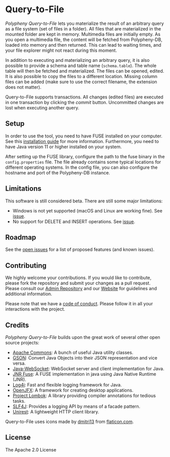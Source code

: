 # Query-to-File

_Polypheny Query-to-File_ lets you materialize the result of an arbitrary query as a file system (set of files in a folder). All files that are materialized in the mounted folder are kept in memory. Multimedia files are initially empty. As you open a multimedia file, the content will be fetched from Polypheny-DB, loaded into memory and then returned. This can lead to waiting times, and your file explorer might not react during this moment.

In addition to executing and materializing an arbitrary query, it is also possible to provide a schema and table name (`schema.table`). The whole table will then be fetched and materialized. The files can be opened, edited. It is also possible to copy the files to a different location. Missing column files can be added (make sure to use the correct filename, the extension does not matter).

Query-to-File supports transactions. All changes (edited files) are executed in one transaction by clicking the  _commit_ button. Uncommitted changes are lost when executing another query.

## Setup

In order to use the tool, you need to have FUSE installed on your computer. See this [installation guide](https://github.com/SerCeMan/jnr-fuse/blob/master/INSTALLATION.md) for more information. Furthermore, you need to have Java version 11 or higher installed on your system.

After setting up the FUSE library, configure the path to the fuse binary in the `config.properties` file. The file already contains some typical locations for different operating systems. In the config file, you can also configure the hostname and port of the Polypheny-DB instance.

## Limitations

This software is still considered beta. There are still some major limitations:

* Windows is not yet supported (macOS and Linux are working fine). See [issue](https://github.com/polypheny/Polypheny-DB/issues/297).
* No support for DELETE and INSERT operations. See [issue](https://github.com/polypheny/Polypheny-DB/issues/298).

## Roadmap

See the [open issues](https://github.com/polypheny/Polypheny-DB/labels/A-qtf) for a list of proposed features (and known issues).

## Contributing

We highly welcome your contributions. If you would like to contribute, please fork the repository and submit your changes as a pull request. Please consult our [Admin Repository](https://github.com/polypheny/Admin) and our [Website](https://polypheny.org) for guidelines and additional information.

Please note that we have a [code of conduct](https://github.com/polypheny/Admin/blob/master/CODE_OF_CONDUCT.md). Please follow it in all your interactions with the project.

## Credits

_Polypheny Query-to-File_ builds upon the great work of several other open source projects:

* [Apache Commons](http://commons.apache.org/): A bunch of useful Java utility classes.
* [GSON](https://github.com/google/gson): Convert Java Objects into their JSON representation and vice versa.
* [Java-WebSocket](http://tootallnate.github.io/Java-WebSocket/): WebSocket server and client implementation for Java.
* [JNR Fuse](https://github.com/SerCeMan/jnr-fuse): A FUSE implementation in java using Java Native Runtime (JNR).
* [Log4j](https://logging.apache.org/log4j/2.x/): Fast and flexible logging framework for Java.
* [OpenJFX](https://openjfx.io/): A framework for creating desktop applications.
* [Project Lombok](https://projectlombok.org/): A library providing compiler annotations for tedious tasks.
* [SLF4J](http://www.slf4j.org/): Provides a logging API by means of a facade pattern.
* [Unirest](http://kong.github.io/unirest-java/): A lightweight HTTP client library.

Query-to-File uses icons made by [dmitri13](https://www.flaticon.com/authors/dmitri13) from [flaticon.com](https://www.flaticon.com/).

## License

The Apache 2.0 License